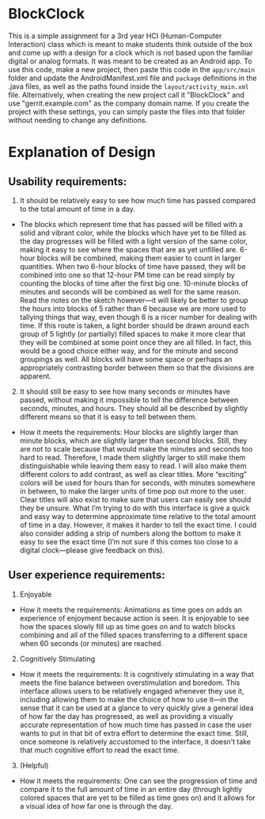 # BlockClock

This is a simple assignment for a 3rd year HCI (Human-Computer Interaction) class which is meant to make students think outside of the box and come up with a design for a clock which is not based upon the familiar digital or analog formats. It was meant to be created as an Android app. To use this code, make a new project, then paste this code in the  `app/src/main` folder and update the AndroidManifest.xml file and `package` definitions in the .java files, as well as the paths found inside the `layout/activity_main.xml` file. Alternatively, when creating the new project call it "BlockClock" and use "gerrit.example.com" as the company domain name. If you create the project with these settings, you can simply paste the files into that folder without needing to change any definitions.

# Explanation of Design

## Usability requirements:
1. It should be relatively easy to see how much time has passed compared to the total amount of time in a day.
  * The blocks which represent time that has passed will be filled with a solid and vibrant color, while the blocks which have yet to be filled as the day progresses will be filled with a light version of the same color, making it easy to see where the spaces that are as yet unfilled are. 6-hour blocks will be combined, making them easier to count in larger quantities. When two 6-hour blocks of time have passed, they will be combined into one so that 12-hour PM time can be read simply by counting the blocks of time after the first big one. 10-minute blocks of minutes and seconds will be combined as well for the same reason. Read the notes on the sketch however—it will likely be better to group the hours into blocks of 5 rather than 6 because we are more used to tallying things that way, even though 6 is a nicer number for dealing with time. If this route is taken, a light border should be drawn around each group of 5 lightly (or partially) filled spaces to make it more clear that they will be combined at some point once they are all filled. In fact, this would be a good choice either way, and for the minute and second groupings as well. All blocks will have some space or perhaps an appropriately contrasting border between them so that the divisions are apparent.
2. It should still be easy to see how many seconds or minutes have passed, without making it impossible to tell the difference between seconds, minutes, and hours. They should all be described by slightly different means so that it is easy to tell between them.
  * How it meets the requirements: Hour blocks are slightly larger than minute blocks, which are slightly larger than second blocks. Still, they are not to scale because that would make the minutes and seconds too hard to read. Therefore, I made them slightly larger to still make them distinguishable while leaving them easy to read. I will also make them different colors to add contrast, as well as clear titles. More “exciting” colors will be used for hours than for seconds, with minutes somewhere in between, to make the larger units of time pop out more to the user. Clear titles will also exist to make sure that users can easily see should they be unsure. What I’m trying to do with this interface is give a quick and easy way to determine approximate time relative to the total amount of time in a day. However, it makes it harder to tell the exact time. I could also consider adding a strip of numbers along the bottom to make it easy to see the exact time (I’m not sure if this comes too close to a digital clock—please give feedback on this). 

## User experience requirements:
1. Enjoyable
  * How it meets the requirements: Animations as time goes on adds an experience of enjoyment because action is seen. It is enjoyable to see how the spaces slowly fill up as time goes on and to watch blocks combining and all of the filled spaces transferring to a different space when 60 seconds (or minutes) are reached.
2. Cognitively Stimulating
  * How it meets the requirements: It is cognitively stimulating in a way that meets the fine balance between overstimulation and boredom. This interface allows users to be relatively engaged whenever they use it, including allowing them to make the choice of how to use it—in the sense that it can be used at a glance to very quickly give a general idea of how far the day has progressed, as well as providing a visually accurate representation of how much time has passed in case the user wants to put in that bit of extra effort to determine the exact time. Still, once someone is relatively accustomed to the interface, it doesn’t take that much cognitive effort to read the exact time.
3. (Helpful)
  * How it meets the requirements: One can see the progression of time and compare it to the full amount of time in an entire day (through lightly colored spaces that are yet to be filled as time goes on) and it allows for a visual idea of how far one is through the day.
